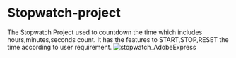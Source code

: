 # Stopwatch-project
The Stopwatch Project used to countdown the time which includes hours,minutes,seconds count. It has the features to START,STOP,RESET the time according to user requirement.
![stopwatch_AdobeExpress](https://github.com/SiripuramShravani/Stopwatch-project/assets/124603443/ffcd7ef2-b638-444c-8d16-306ad5131f5c)
